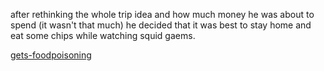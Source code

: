 after rethinking the whole trip idea and how much money he was about to spend (it wasn't that much) he decided that it was best to stay home and eat some chips while watching squid gaems.

[gets-foodpoisoning](../../waking-up/misses-flight/stays-home-eats-chips/chipsexpired.md)
